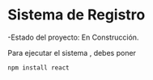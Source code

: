 <h1> Sistema de Registro </h1>

-Estado del proyecto: En Construcción.

Para ejecutar el sistema , debes poner

```npm install react```

